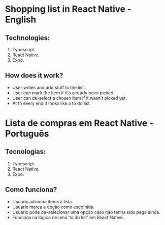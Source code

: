 # Shopping list in React Native - English
## Technologies:
1. Typescript.
2. React Native.
3. Expo.
## How does it work?
+ User writes and add stuff to the list.
+ User can mark the item if it's already been picked.
+ User can de-select a chosen item if it wasn't picked yet.
+ At th every end it looks like a to do list.
# Lista de compras em React Native - Português
## Tecnologias:
1. Typescript.
2. React Native.
3. Expo.
## Como funciona?
+ Usuário adiciona items à lista.
+ Usuário marca a opção como escolhida.
+ Usuário pode de-selecionar uma opção caso não tenha sido pega ainda.
+ Funciona na lógica de uma 'to do list' em React Native.